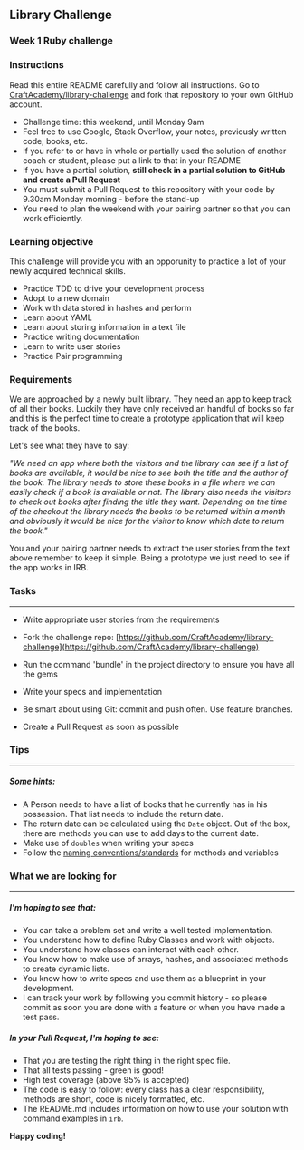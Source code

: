 ## Library Challenge

### Week 1 Ruby challenge

### Instructions

Read this entire README carefully and follow all instructions. Go to [CraftAcademy/library-challenge](https://github.com/CraftAcademy/library-challenge) and fork that repository to your own GitHub account.

* Challenge time: this weekend, until Monday 9am
* Feel free to use Google, Stack Overflow, your notes, previously written code, books, etc. 
* If you refer to or have in whole or partially used the solution of another coach or student, please put a link to that in your README
* If you have a partial solution, **still check in a partial solution to GitHub and create a Pull Request**
* You must submit a Pull Request to this repository with your code by 9.30am Monday morning - before the stand-up
* You need to plan the weekend with your pairing partner so that you can work efficiently.

### Learning objective

This challenge will provide you with an opporunity to practice a lot of your newly acquired technical skills.

* Practice TDD to drive your development process
* Adopt to a new domain
* Work with data stored in hashes and perform 
* Learn about YAML
* Learn about storing information in a text file
* Practice writing documentation
* Learn to write user stories
* Practice Pair programming

### Requirements

We are approached by a newly built library. They need an app to keep track of all their books. Luckily they have only received an handful of books so far and this is the perfect time to create a prototype application that will keep track of the books.

Let's see what they have to say:

_"We need an app where both the visitors and the library can see if a list of books are available, it would be nice to see both the title and the author of the book. The library needs to store these books in a file where we can easily check if a book is available or not. The library also needs the visitors to check out books after finding the title they want. Depending on the time of the checkout the library needs the books to be returned within a month and obviously it would be nice for the visitor to know which date to return the book."_

You and your pairing partner needs to extract the user stories from the text above remember to keep it simple. Being a prototype we just need to see if the app works in IRB.

### Tasks

---

* Write appropriate user stories from the requirements
* Fork the challenge repo: [https://github.com/CraftAcademy/library-challenge](https://github.com/CraftAcademy/library-challenge)
* Run the command 'bundle' in the project directory to ensure you have all the gems
* Write your specs and implementation

* Be smart about using Git: commit and push often. Use feature branches.
* Create a Pull Request as soon as possible

### Tips

---

##### Some hints:

* A Person needs to have a list of books that he currently has in his possession. That list needs to include the return date.
* The return date can be calculated using the `Date` object. Out of the box, there are methods you can use to add days to the current date.
* Make use of `doubles` when writing your specs
* Follow the [naming conventions/standards](https://craftacademy.gitbooks.io/coding-as-a-craft/content/extras/naming_standards.html) for methods and variables

### What we are looking for

---

##### I'm hoping to see that:

* You can take a problem set and write a well tested implementation.
* You understand how to define Ruby Classes and work with objects.
* You understand how classes can interact with each other.
* You know how to make use of arrays, hashes, and associated methods to create dynamic lists.
* You know how to write specs and use them as a blueprint in your development.
* I can track your work by following you commit history - so please commit as soon you are done with a feature or when you have made a test pass. 

##### In your Pull Request, I'm hoping to see:

* That you are testing the right thing in the right spec file.
* That all tests passing - green is good!
* High test coverage \(above 95% is accepted\)
* The code is easy to follow: every class has a clear responsibility, methods are short, code is nicely formatted, etc.
* The README.md includes information on how to use your solution with command examples in `irb`. 

**Happy coding!**

